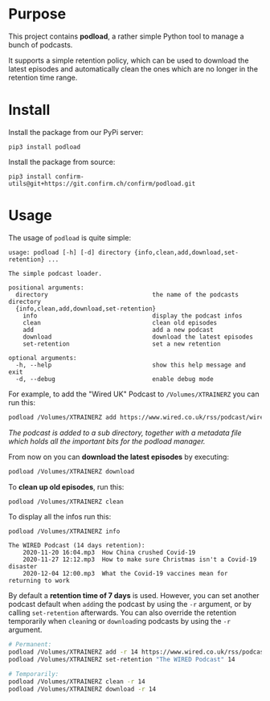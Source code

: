 Purpose
=======

This project contains **podload**, a rather simple Python tool to manage a bunch of podcasts.

It supports a simple retention policy, which can be used to download the latest episodes and 
automatically clean the ones which are no longer in the retention time range.

Install
=======

Install the package from our PyPi server:

```
pip3 install podload
```

Install the package from source:

```
pip3 install confirm-utils@git+https://git.confirm.ch/confirm/podload.git
```

Usage
=====

The usage of ``podload`` is quite simple:

```
usage: podload [-h] [-d] directory {info,clean,add,download,set-retention} ...

The simple podcast loader.

positional arguments:
  directory                             the name of the podcasts directory
  {info,clean,add,download,set-retention}
    info                                display the podcast infos
    clean                               clean old episodes
    add                                 add a new podcast
    download                            download the latest episodes
    set-retention                       set a new retention

optional arguments:
  -h, --help                            show this help message and exit
  -d, --debug                           enable debug mode
```

For example, to add the "Wired UK" Podcast to `/Volumes/XTRAINERZ` you can run this:

```bash
podload /Volumes/XTRAINERZ add https://www.wired.co.uk/rss/podcast/wired-podcast
```

*The podcast is added to a sub directory, together with a metadata file which holds all the 
important bits for the podload manager.*

From now on you can **download the latest episodes** by executing:

```bash
podload /Volumes/XTRAINERZ download
```

To **clean up old episodes**, run this:

```bash
podload /Volumes/XTRAINERZ clean
```

To display all the infos run this:

```
podload /Volumes/XTRAINERZ info

The WIRED Podcast (14 days retention):
    2020-11-20 16:04.mp3  How China crushed Covid-19
    2020-11-27 12:12.mp3  How to make sure Christmas isn't a Covid-19 disaster
    2020-12-04 12:00.mp3  What the Covid-19 vaccines mean for returning to work
```

By default a **retention time of 7 days** is used.
However, you can set another podcast default when `add`ing the podcast by using the `-r` argument, or by calling `set-retention` afterwards. You can also override the retention temporarily when `clean`ing or `download`ing podcasts by using the `-r` argument.

```bash
# Permanent:
podload /Volumes/XTRAINERZ add -r 14 https://www.wired.co.uk/rss/podcast/wired-podcast
podload /Volumes/XTRAINERZ set-retention "The WIRED Podcast" 14

# Temporarily:
podload /Volumes/XTRAINERZ clean -r 14
podload /Volumes/XTRAINERZ download -r 14
```
